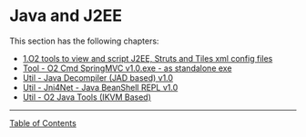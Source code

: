 # Java and J2EE

This section has the following chapters:

* [1.O2 tools to view and script J2EE, Struts and Tiles xml config files](/manuscript//1.O2_tools_to_view_and_script_J2EE,_Struts_and_Tiles_xml_config_files.md)
* [Tool - O2 Cmd SpringMVC v1.0.exe - as standalone exe](/manuscript/1.Tool_-_O2_Cmd_SpringMVC_v1.0.exe_-_as_standalone_exe.md)
* [Util - Java Decompiler (JAD based) v1.0](/manuscript/1.Util_-_Java_Decompiler_(JAD_based)_v1.0.exe.md)
* [Util - Jni4Net - Java BeanShell REPL v1.0](/manuscript/1.Util_-_Jni4Net_-_Java_BeanShell_REPL_v1.0.exe.md)
* [Util - O2 Java Tools (IKVM Based)](/manuscript/1.Util_-_O2_Java_Tools_(IKVM_Based)_v1.0.md)

- - - - 
[Table of Contents](../../Table_of_Contents.md) 